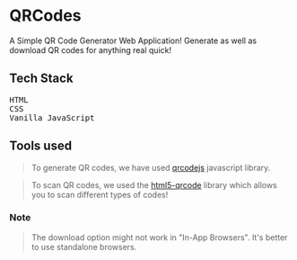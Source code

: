 # QRCodes
A Simple QR Code Generator Web Application! Generate as well as download QR codes for anything real quick!

## Tech Stack
<pre>
HTML
CSS
Vanilla JavaScript
</pre>

## Tools used
> To generate QR codes, we have used [qrcodejs](https://davidshimjs.github.io/qrcodejs/) javascript library.

> To scan QR codes, we used the [html5-qrcode](https://github.com/mebjas/html5-qrcode) library which allows you to scan different types of codes!

### Note
> The download option might not work in "In-App Browsers". It's better to use standalone browsers.
